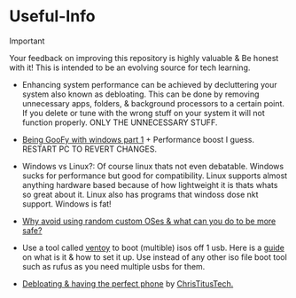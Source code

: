 # Useful-Info

> [!IMPORTANT]
Your feedback on improving this repository is highly valuable & Be honest with it! This is intended to be an evolving source for tech learning.

- Enhancing system performance can be achieved by decluttering your system also known as debloating. This can be done by removing unnecessary apps, folders, & background processors to a certain point. If you delete or tune with the wrong stuff on your system it will not function properly. ONLY THE UNNECESSARY STUFF.

- [Being GooFy with windows part 1](/GooFy-aH-Script) + Performance boost I guess. RESTART PC TO REVERT CHANGES.

- Windows vs Linux?: Of course linux thats not even debatable. Windows sucks for performance but good for compatibility. Linux supports almost anything hardware based because of how lightweight it is thats whats so great about it. Linux also has programs that windoss dose nkt support. Windows is fat!

- [Why avoid using random custom OSes & what can you do to be more safe?](avoid-customos-link.md)

- Use a tool called [ventoy](https://www.ventoy.net) to boot (multible) isos off 1 usb. Here is a [guide](https://youtu.be/EgcC_40wyKs?si=RFZxsYGy8mXAjlnI) on what is it & how to set it up. Use instead of any other iso file boot tool such as rufus as you need multiple usbs for them.

- [Debloating & having the perfect phone](https://youtu.be/MFbXFG2xDJI?si=1Dh7paiS4QnOl4OZ) by [ChrisTitusTech.](https://youtube.com/ChrisTitusTech)


















